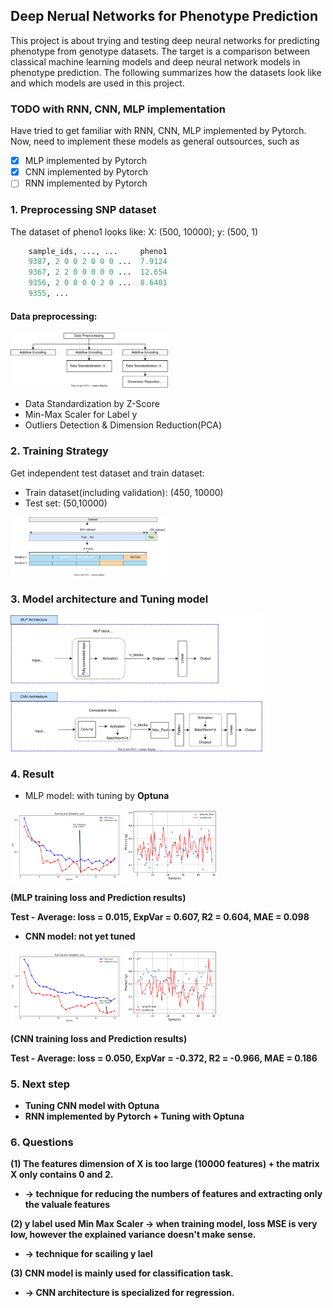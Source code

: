 ## Deep Nerual Networks for Phenotype Prediction

This project is about trying and testing deep neural networks for predicting phenotype from genotype datasets. The target is a comparison between classical machine learning models and deep neural network models in phenotype prediction. The following summarizes how the datasets look like and which models are used in this project.

### TODO with RNN, CNN, MLP implementation

Have tried to get familiar with RNN, CNN, MLP implemented by Pytorch. Now, need to implement these models as general outsources, such as
- [x] MLP implemented by Pytorch
- [x] CNN implemented by Pytorch
- [ ] RNN implemented by Pytorch

<!-- ![image info](./figures/rnn_cnn_mlp_exp_overview.png) -->

### 1. Preprocessing SNP dataset

The dataset of pheno1 looks like:
X: (500, 10000); 
y: (500, 1)

```python
    sample_ids, ..., ...     pheno1
    9387, 2 0 0 2 0 0 0 ...  7.9124
    9367, 2 2 0 0 0 0 0 ...  12.654
    9356, 2 0 0 0 0 2 0 ...  8.6401
    9355, ...
```

#### Data preprocessing:

<!-- ![image info](./figures/overview_datapreprocessing.svg) -->
<img src='./figures/overview_datapreprocessing.svg' width=50% height=50%>

* Data Standardization by Z-Score
* Min-Max Scaler for Label y
* Outliers Detection & Dimension Reduction(PCA)


### 2. Training Strategy
Get independent test dataset and train dataset:
- Train dataset(including validation): (450, 10000)
- Test set: (50,10000)

<!-- ![image info](./figures/overview_training.svg) -->
<img src='./figures/overview_training.svg' width=50% height=50%>

### 3. Model architecture and Tuning model 

<img src='./figures/models_architecture.svg' width=80% height=80%>


### 4. Result

* MLP model: with tuning by <strong>Optuna<strong>

<img src='./figures/MLP_loss.svg' width=35% height=35%>
<img src='./figures/MLP_preds_groundtrue.svg' width=30% height=30%>

(MLP training loss and Prediction results)

Test - Average:   loss = 0.015, ExpVar = 0.607, R2 = 0.604, MAE = 0.098

* CNN model: not yet tuned

<img src='./figures/CNN_loss.svg' width=35% height=35%>
<img src='./figures/CNN_preds_groundtrue.svg' width=30% height=30%>

(CNN training loss and Prediction results)

Test - Average:   loss = 0.050, ExpVar = -0.372, R2 = -0.966, MAE = 0.186

### 5. Next step
* Tuning CNN model with Optuna
* RNN implemented by Pytorch + Tuning with Optuna

### 6. Questions
(1) The features dimension of X is too large (10000 features) + the matrix X only contains 0 and 2. 
* -> technique for reducing the numbers of features and extracting only the valuale features

(2) y label used Min Max Scaler -> when training model, loss MSE is very low, however the explained variance doesn't make sense. 
* -> technique for scailing y lael

(3) CNN model is mainly used for classification task.
* -> CNN architecture is specialized for regression.




